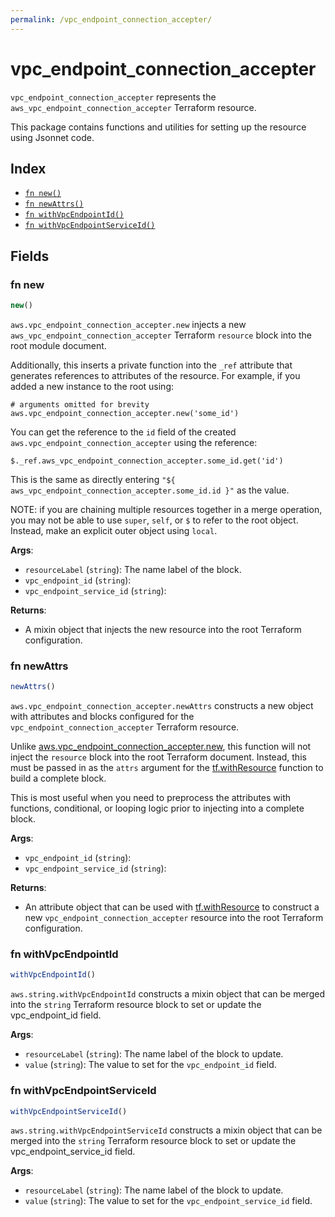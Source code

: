 ```yaml
---
permalink: /vpc_endpoint_connection_accepter/
---
```


# vpc_endpoint_connection_accepter

`vpc_endpoint_connection_accepter` represents the `aws_vpc_endpoint_connection_accepter` Terraform resource.



This package contains functions and utilities for setting up the resource using Jsonnet code.


## Index

* [`fn new()`](#fn-new)
* [`fn newAttrs()`](#fn-newattrs)
* [`fn withVpcEndpointId()`](#fn-withvpcendpointid)
* [`fn withVpcEndpointServiceId()`](#fn-withvpcendpointserviceid)

## Fields

### fn new

```ts
new()
```


`aws.vpc_endpoint_connection_accepter.new` injects a new `aws_vpc_endpoint_connection_accepter` Terraform `resource`
block into the root module document.

Additionally, this inserts a private function into the `_ref` attribute that generates references to attributes of the
resource. For example, if you added a new instance to the root using:

    # arguments omitted for brevity
    aws.vpc_endpoint_connection_accepter.new('some_id')

You can get the reference to the `id` field of the created `aws.vpc_endpoint_connection_accepter` using the reference:

    $._ref.aws_vpc_endpoint_connection_accepter.some_id.get('id')

This is the same as directly entering `"${ aws_vpc_endpoint_connection_accepter.some_id.id }"` as the value.

NOTE: if you are chaining multiple resources together in a merge operation, you may not be able to use `super`, `self`,
or `$` to refer to the root object. Instead, make an explicit outer object using `local`.

**Args**:
  - `resourceLabel` (`string`): The name label of the block.
  - `vpc_endpoint_id` (`string`): 
  - `vpc_endpoint_service_id` (`string`): 

**Returns**:
- A mixin object that injects the new resource into the root Terraform configuration.


### fn newAttrs

```ts
newAttrs()
```


`aws.vpc_endpoint_connection_accepter.newAttrs` constructs a new object with attributes and blocks configured for the `vpc_endpoint_connection_accepter`
Terraform resource.

Unlike [aws.vpc_endpoint_connection_accepter.new](#fn-vpc_endpoint_connection_accepternew), this function will not inject the `resource`
block into the root Terraform document. Instead, this must be passed in as the `attrs` argument for the
[tf.withResource](https://github.com/tf-libsonnet/core/tree/main/docs#fn-withresource) function to build a complete block.

This is most useful when you need to preprocess the attributes with functions, conditional, or looping logic prior to
injecting into a complete block.

**Args**:
  - `vpc_endpoint_id` (`string`): 
  - `vpc_endpoint_service_id` (`string`): 

**Returns**:
  - An attribute object that can be used with [tf.withResource](https://github.com/tf-libsonnet/core/tree/main/docs#fn-withresource) to construct a new `vpc_endpoint_connection_accepter` resource into the root Terraform configuration.


### fn withVpcEndpointId

```ts
withVpcEndpointId()
```

`aws.string.withVpcEndpointId` constructs a mixin object that can be merged into the `string`
Terraform resource block to set or update the vpc_endpoint_id field.



**Args**:
  - `resourceLabel` (`string`): The name label of the block to update.
  - `value` (`string`): The value to set for the `vpc_endpoint_id` field.


### fn withVpcEndpointServiceId

```ts
withVpcEndpointServiceId()
```

`aws.string.withVpcEndpointServiceId` constructs a mixin object that can be merged into the `string`
Terraform resource block to set or update the vpc_endpoint_service_id field.



**Args**:
  - `resourceLabel` (`string`): The name label of the block to update.
  - `value` (`string`): The value to set for the `vpc_endpoint_service_id` field.
